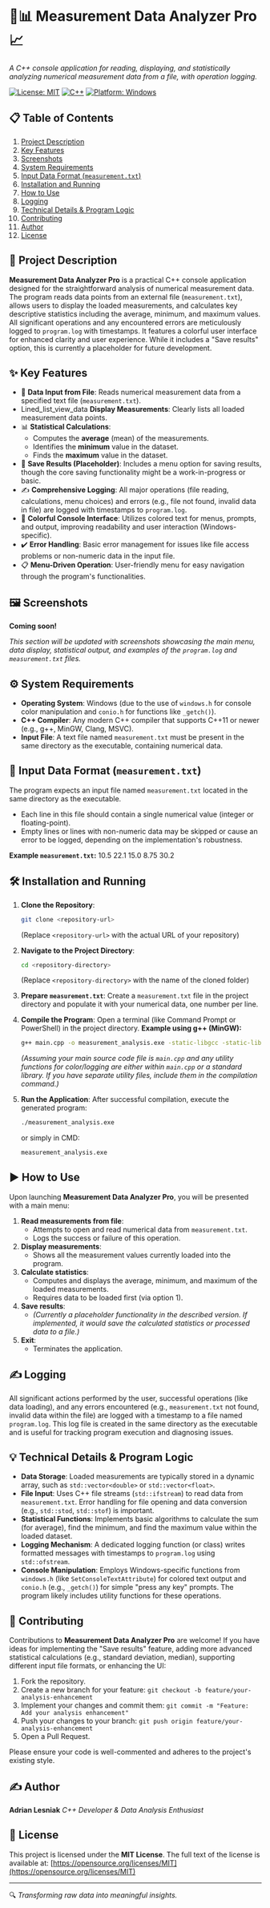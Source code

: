 # 🔬📊 Measurement Data Analyzer Pro 📈
_A C++ console application for reading, displaying, and statistically analyzing numerical measurement data from a file, with operation logging._

[![License: MIT](https://img.shields.io/badge/License-MIT-yellow.svg)](https://opensource.org/licenses/MIT)
[![C++](https://img.shields.io/badge/Language-C%2B%2B-blue.svg)](https://isocpp.org/)
[![Platform: Windows](https://img.shields.io/badge/Platform-Windows-lightgrey.svg)](https://www.microsoft.com/windows)

## 📋 Table of Contents
1.  [Project Description](#-project-description)
2.  [Key Features](#-key-features)
3.  [Screenshots](#-screenshots)
4.  [System Requirements](#-system-requirements)
5.  [Input Data Format (`measurement.txt`)](#-input-data-format-measurementtxt)
6.  [Installation and Running](#️-installation-and-running)
7.  [How to Use](#️-how-to-use)
8.  [Logging](#-logging)
9.  [Technical Details & Program Logic](#-technical-details--program-logic)
10. [Contributing](#-contributing)
11. [Author](#️-author)
12. [License](#-license)

## 📝 Project Description

**Measurement Data Analyzer Pro** is a practical C++ console application designed for the straightforward analysis of numerical measurement data. The program reads data points from an external file (`measurement.txt`), allows users to display the loaded measurements, and calculates key descriptive statistics including the average, minimum, and maximum values. All significant operations and any encountered errors are meticulously logged to `program.log` with timestamps. It features a colorful user interface for enhanced clarity and user experience. While it includes a "Save results" option, this is currently a placeholder for future development.

## ✨ Key Features

*   📄 **Data Input from File**: Reads numerical measurement data from a specified text file (`measurement.txt`).
*    Lined_list_view_data **Display Measurements**: Clearly lists all loaded measurement data points.
*   📊 **Statistical Calculations**:
    *   Computes the **average** (mean) of the measurements.
    *   Identifies the **minimum** value in the dataset.
    *   Finds the **maximum** value in the dataset.
*   💾 **Save Results (Placeholder)**: Includes a menu option for saving results, though the core saving functionality might be a work-in-progress or basic.
*   ✍️ **Comprehensive Logging**: All major operations (file reading, calculations, menu choices) and errors (e.g., file not found, invalid data in file) are logged with timestamps to `program.log`.
*   🌈 **Colorful Console Interface**: Utilizes colored text for menus, prompts, and output, improving readability and user interaction (Windows-specific).
*   ✔️ **Error Handling**: Basic error management for issues like file access problems or non-numeric data in the input file.
*   📋 **Menu-Driven Operation**: User-friendly menu for easy navigation through the program's functionalities.

## 🖼️ Screenshots

**Coming soon!**

_This section will be updated with screenshots showcasing the main menu, data display, statistical output, and examples of the `program.log` and `measurement.txt` files._

## ⚙️ System Requirements

*   **Operating System**: Windows (due to the use of `windows.h` for console color manipulation and `conio.h` for functions like `_getch()`).
*   **C++ Compiler**: Any modern C++ compiler that supports C++11 or newer (e.g., g++, MinGW, Clang, MSVC).
*   **Input File**: A text file named `measurement.txt` must be present in the same directory as the executable, containing numerical data.

## 📄 Input Data Format (`measurement.txt`)

The program expects an input file named `measurement.txt` located in the same directory as the executable.
*   Each line in this file should contain a single numerical value (integer or floating-point).
*   Empty lines or lines with non-numeric data may be skipped or cause an error to be logged, depending on the implementation's robustness.

**Example `measurement.txt`:**
10.5
22.1
15.0
8.75
30.2

## 🛠️ Installation and Running

1.  **Clone the Repository**:
    ```bash
    git clone <repository-url>
    ```
    (Replace `<repository-url>` with the actual URL of your repository)

2.  **Navigate to the Project Directory**:
    ```bash
    cd <repository-directory>
    ```
    (Replace `<repository-directory>` with the name of the cloned folder)

3.  **Prepare `measurement.txt`**:
    Create a `measurement.txt` file in the project directory and populate it with your numerical data, one number per line.

4.  **Compile the Program**:
    Open a terminal (like Command Prompt or PowerShell) in the project directory.
    **Example using g++ (MinGW):**
    ```bash
    g++ main.cpp -o measurement_analysis.exe -static-libgcc -static-libstdc++
    ```
    *(Assuming your main source code file is `main.cpp` and any utility functions for color/logging are either within `main.cpp` or a standard library. If you have separate utility files, include them in the compilation command.)*

5.  **Run the Application**:
    After successful compilation, execute the generated program:
    ```bash
    ./measurement_analysis.exe
    ```
    or simply in CMD:
    ```bash
    measurement_analysis.exe
    ```

## ▶️ How to Use

Upon launching **Measurement Data Analyzer Pro**, you will be presented with a main menu:

1.  **Read measurements from file**:
    *   Attempts to open and read numerical data from `measurement.txt`.
    *   Logs the success or failure of this operation.
2.  **Display measurements**:
    *   Shows all the measurement values currently loaded into the program.
3.  **Calculate statistics**:
    *   Computes and displays the average, minimum, and maximum of the loaded measurements.
    *   Requires data to be loaded first (via option 1).
4.  **Save results**:
    *   *(Currently a placeholder functionality in the described version. If implemented, it would save the calculated statistics or processed data to a file.)*
5.  **Exit**:
    *   Terminates the application.

## ✍️ Logging

All significant actions performed by the user, successful operations (like data loading), and any errors encountered (e.g., `measurement.txt` not found, invalid data within the file) are logged with a timestamp to a file named `program.log`. This log file is created in the same directory as the executable and is useful for tracking program execution and diagnosing issues.

## 💡 Technical Details & Program Logic

*   **Data Storage**: Loaded measurements are typically stored in a dynamic array, such as `std::vector<double>` or `std::vector<float>`.
*   **File Input**: Uses C++ file streams (`std::ifstream`) to read data from `measurement.txt`. Error handling for file opening and data conversion (e.g., `std::stod`, `std::stof`) is important.
*   **Statistical Functions**: Implements basic algorithms to calculate the sum (for average), find the minimum, and find the maximum value within the loaded dataset.
*   **Logging Mechanism**: A dedicated logging function (or class) writes formatted messages with timestamps to `program.log` using `std::ofstream`.
*   **Console Manipulation**: Employs Windows-specific functions from `windows.h` (like `SetConsoleTextAttribute`) for colored text output and `conio.h` (e.g., `_getch()`) for simple "press any key" prompts. The program likely includes utility functions for these operations.

## 🤝 Contributing

Contributions to **Measurement Data Analyzer Pro** are welcome! If you have ideas for implementing the "Save results" feature, adding more advanced statistical calculations (e.g., standard deviation, median), supporting different input file formats, or enhancing the UI:

1.  Fork the repository.
2.  Create a new branch for your feature: `git checkout -b feature/your-analysis-enhancement`
3.  Implement your changes and commit them: `git commit -m "Feature: Add your analysis enhancement"`
4.  Push your changes to your branch: `git push origin feature/your-analysis-enhancement`
5.  Open a Pull Request.

Please ensure your code is well-commented and adheres to the project's existing style.

## ✍️ Author

**Adrian Lesniak**
_C++ Developer & Data Analysis Enthusiast_

## 📃 License

This project is licensed under the **MIT License**.
The full text of the license is available at: [https://opensource.org/licenses/MIT](https://opensource.org/licenses/MIT)

---
🔍 _Transforming raw data into meaningful insights._
